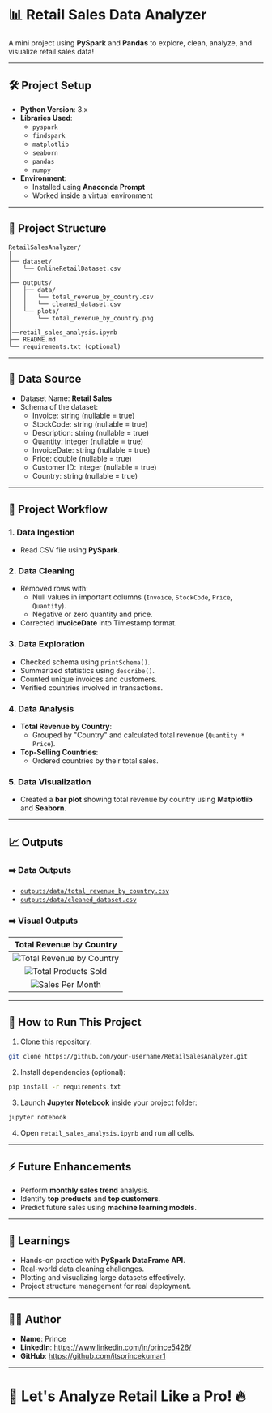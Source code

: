 # 📊 Retail Sales Data Analyzer

A mini project using **PySpark** and **Pandas** to explore, clean, analyze, and visualize retail sales data!

---

## 🛠 Project Setup

- **Python Version**: 3.x
- **Libraries Used**:
  - `pyspark`
  - `findspark`
  - `matplotlib`
  - `seaborn`
  - `pandas`
  - `numpy`
- **Environment**:
  - Installed using **Anaconda Prompt**
  - Worked inside a virtual environment

---

## 📁 Project Structure

```
RetailSalesAnalyzer/
│
├── dataset/
│   └── OnlineRetailDataset.csv
│
├── outputs/
│   ├── data/
│   │   └── total_revenue_by_country.csv
│   │   └── cleaned_dataset.csv
│   └── plots/
│       └── total_revenue_by_country.png
│
│──retail_sales_analysis.ipynb
├── README.md
└── requirements.txt (optional)
```

---

## 📂 Data Source

- Dataset Name: **Retail Sales**
- Schema of the dataset:
  - Invoice: string (nullable = true)
  - StockCode: string (nullable = true)
  - Description: string (nullable = true)
  - Quantity: integer (nullable = true)
  - InvoiceDate: string (nullable = true)
  - Price: double (nullable = true)
  - Customer ID: integer (nullable = true)
  - Country: string (nullable = true)

---

## 🔎 Project Workflow

### 1. Data Ingestion
- Read CSV file using **PySpark**.

### 2. Data Cleaning
- Removed rows with:
  - Null values in important columns (`Invoice`, `StockCode`, `Price`, `Quantity`).
  - Negative or zero quantity and price.
- Corrected **InvoiceDate** into Timestamp format.

### 3. Data Exploration
- Checked schema using `printSchema()`.
- Summarized statistics using `describe()`.
- Counted unique invoices and customers.
- Verified countries involved in transactions.

### 4. Data Analysis
- **Total Revenue by Country**:
  - Grouped by "Country" and calculated total revenue (`Quantity * Price`).
- **Top-Selling Countries**:
  - Ordered countries by their total sales.
  
### 5. Data Visualization
- Created a **bar plot** showing total revenue by country using **Matplotlib** and **Seaborn**.

---

## 📈 Outputs

### ➡️ Data Outputs
- [`outputs/data/total_revenue_by_country.csv`](outputs/Data/total_revenue_by_country.csv)
- [`outputs/data/cleaned_dataset.csv`](outputs/Data/cleaned_dataset.csv)

### ➡️ Visual Outputs

| Total Revenue by Country |
|:-------------------------:|
| ![Total Revenue by Country](outputs/plots/total_revenue_by_country.png) |
| ![Total Products Sold](outputs/plots/Top_Products_Sold.png) |
| ![Sales Per Month](outputs/plots/Sales_per_Month.png) |

---

## 🚀 How to Run This Project

1. Clone this repository:

```bash
git clone https://github.com/your-username/RetailSalesAnalyzer.git
```

2. Install dependencies (optional):

```bash
pip install -r requirements.txt
```

3. Launch **Jupyter Notebook** inside your project folder:

```bash
jupyter notebook
```

4. Open `retail_sales_analysis.ipynb` and run all cells.

---

## ⚡ Future Enhancements

- Perform **monthly sales trend** analysis.
- Identify **top products** and **top customers**.
- Predict future sales using **machine learning models**.

---

## 🧠 Learnings

- Hands-on practice with **PySpark DataFrame API**.
- Real-world data cleaning challenges.
- Plotting and visualizing large datasets effectively.
- Project structure management for real deployment.

---

## 👨‍💻 Author

- **Name**: Prince
- **LinkedIn**: https://www.linkedin.com/in/prince5426/
- **GitHub**: https://github.com/itsprincekumar1

---

# 🚀 Let's Analyze Retail Like a Pro! 🔥


